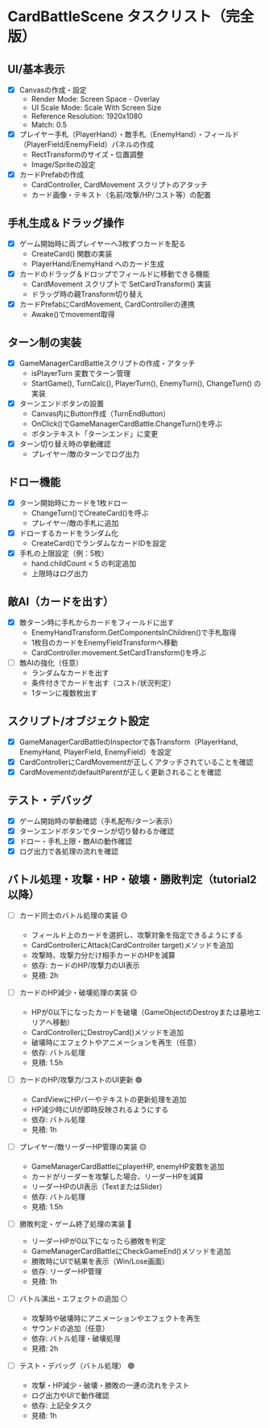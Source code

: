 # CardBattleScene タスクリスト（完全版）

## UI/基本表示
- [x] Canvasの作成・設定
  - Render Mode: Screen Space - Overlay
  - UI Scale Mode: Scale With Screen Size
  - Reference Resolution: 1920x1080
  - Match: 0.5
- [x] プレイヤー手札（PlayerHand）・敵手札（EnemyHand）・フィールド（PlayerField/EnemyField）パネルの作成
  - RectTransformのサイズ・位置調整
  - Image/Spriteの設定
- [x] カードPrefabの作成
  - CardController, CardMovement スクリプトのアタッチ
  - カード画像・テキスト（名前/攻撃/HP/コスト等）の配置

## 手札生成＆ドラッグ操作
- [x] ゲーム開始時に両プレイヤーへ3枚ずつカードを配る
  - CreateCard() 関数の実装
  - PlayerHand/EnemyHand へのカード生成
- [x] カードのドラッグ＆ドロップでフィールドに移動できる機能
  - CardMovement スクリプトで SetCardTransform() 実装
  - ドラッグ時の親Transform切り替え
- [x] カードPrefabにCardMovement, CardControllerの連携
  - Awake()でmovement取得

## ターン制の実装
- [x] GameManagerCardBattleスクリプトの作成・アタッチ
  - isPlayerTurn 変数でターン管理
  - StartGame(), TurnCalc(), PlayerTurn(), EnemyTurn(), ChangeTurn() の実装
- [x] ターンエンドボタンの設置
  - Canvas内にButton作成（TurnEndButton）
  - OnClick()でGameManagerCardBattle.ChangeTurn()を呼ぶ
  - ボタンテキスト「ターンエンド」に変更
- [x] ターン切り替え時の挙動確認
  - プレイヤー/敵のターンでログ出力

## ドロー機能
- [x] ターン開始時にカードを1枚ドロー
  - ChangeTurn()でCreateCard()を呼ぶ
  - プレイヤー/敵の手札に追加
- [x] ドローするカードをランダム化
  - CreateCard()でランダムなカードIDを設定
- [x] 手札の上限設定（例：5枚）
  - hand.childCount < 5 の判定追加
  - 上限時はログ出力

## 敵AI（カードを出す）
- [x] 敵ターン時に手札からカードをフィールドに出す
  - EnemyHandTransform.GetComponentsInChildren<CardController>()で手札取得
  - 1枚目のカードをEnemyFieldTransformへ移動
  - CardController.movement.SetCardTransform()を呼ぶ
- [ ] 敵AIの強化（任意）
  - ランダムなカードを出す
  - 条件付きでカードを出す（コスト/状況判定）
  - 1ターンに複数枚出す

## スクリプト/オブジェクト設定
- [x] GameManagerCardBattleのInspectorで各Transform（PlayerHand, EnemyHand, PlayerField, EnemyField）を設定
- [x] CardControllerにCardMovementが正しくアタッチされていることを確認
- [x] CardMovementのdefaultParentが正しく更新されることを確認

## テスト・デバッグ
- [x] ゲーム開始時の挙動確認（手札配布/ターン表示）
- [x] ターンエンドボタンでターンが切り替わるか確認
- [x] ドロー・手札上限・敵AIの動作確認
- [x] ログ出力で各処理の流れを確認

## バトル処理・攻撃・HP・破壊・勝敗判定（tutorial2以降）

- [ ] カード同士のバトル処理の実装 🟡
  - フィールド上のカードを選択し、攻撃対象を指定できるようにする
  - CardControllerにAttack(CardController target)メソッドを追加
  - 攻撃時、攻撃力分だけ相手カードのHPを減算
  - 依存: カードのHP/攻撃力のUI表示
  - 見積: 2h

- [ ] カードのHP減少・破壊処理の実装 🟡
  - HPが0以下になったカードを破壊（GameObjectのDestroyまたは墓地エリアへ移動）
  - CardControllerにDestroyCard()メソッドを追加
  - 破壊時にエフェクトやアニメーションを再生（任意）
  - 依存: バトル処理
  - 見積: 1.5h

- [ ] カードのHP/攻撃力/コストのUI更新 🟢
  - CardViewにHPバーやテキストの更新処理を追加
  - HP減少時にUIが即時反映されるようにする
  - 依存: バトル処理
  - 見積: 1h

- [ ] プレイヤー/敵リーダーHP管理の実装 🟡
  - GameManagerCardBattleにplayerHP, enemyHP変数を追加
  - カードがリーダーを攻撃した場合、リーダーHPを減算
  - リーダーHPのUI表示（TextまたはSlider）
  - 依存: バトル処理
  - 見積: 1.5h

- [ ] 勝敗判定・ゲーム終了処理の実装 🔴
  - リーダーHPが0以下になったら勝敗を判定
  - GameManagerCardBattleにCheckGameEnd()メソッドを追加
  - 勝敗時にUIで結果を表示（Win/Lose画面）
  - 依存: リーダーHP管理
  - 見積: 1h

- [ ] バトル演出・エフェクトの追加 ⚪
  - 攻撃時や破壊時にアニメーションやエフェクトを再生
  - サウンドの追加（任意）
  - 依存: バトル処理・破壊処理
  - 見積: 2h

- [ ] テスト・デバッグ（バトル処理） 🟢
  - 攻撃・HP減少・破壊・勝敗の一連の流れをテスト
  - ログ出力やUIで動作確認
  - 依存: 上記全タスク
  - 見積: 1h 